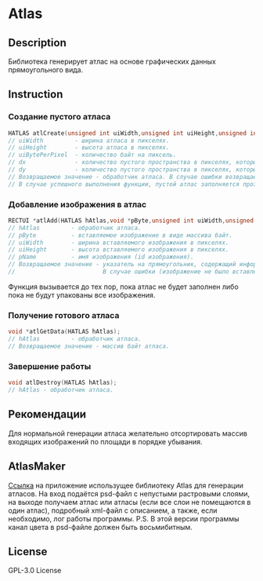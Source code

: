 # Atlas
## Description
Библиотека генерирует атлас на основе графических данных прямоугольного вида.
## Instruction
### Создание пустого атласа
```C
HATLAS atlCreate(unsigned int uiWidth,unsigned int uiHeight,unsigned int uiBytePerPixel,unsigned int dx,unsigned int dy);
// uiWidth         - ширина атласа в пикселях.
// uiHeight        - высота атласа в пикселях.
// uiBytePerPixel  - количество байт на пиксель.
// dx              - количество пустого пространства в пикселях, которым обрамляется вставляемое изображение вдоль оси абсцисс.
// dy              - количество пустого пространства в пикселях, которым обрамляется вставляемое изображение вдоль оси ординат.
// Возвращаемое значение - обработчик атласа. В случае ошибки возвращается 0.
// В случае успешного выполнения функции, пустой атлас заполняется прозрачным белым цветом.
```
### Добавление изображения в атлас
```C
RECTUI *atlAdd(HATLAS hAtlas,void *pByte,unsigned int uiWidth,unsigned int uiHeight,const char *pName);
// hAtlas         - обработчик атласа.
// pByte          - вставляемое изображение в виде массива байт.
// uiWidth        - ширина вставляемого изображения в пикселях.
// uiHeight       - высота вставляемого изображения в пикселях.
// pName          - имя изображения (id изображения).
// Возвращаемое значение - указатель на прямоугольник, содержащий информацию о местоположении и размере вставленного изображения.
//                         В случае ошибки (изображение не было вставлено), возвращает 0.
```
Функция вызывается до тех пор, пока атлас не будет заполнен либо пока не будут упакованы все изображения.
### Получение готового атласа
```C
void *atlGetData(HATLAS hAtlas);
// hAtlas         - обработчик атласа.
// Возвращаемое значение - массив байт атласа.
```
### Завершение работы
```C
void atlDestroy(HATLAS hAtlas);
// hAtlas - обработчик атласа.
```
## Рекомендации
Для нормальной генерации атласа желательно отсортировать массив входящих изображений по площади в порядке убывания.
## AtlasMaker
<a href="https://sourceforge.net/projects/atlasmaker/">Ссылка</a> на приложение использущее библиотеку Atlas для генерации атласов. На вход подаётся psd-файл с непустыми растровыми слоями, на выходе получаем атлас или атласы (если все слои не помещаются в один атлас), подробный xml-файл с описанием, а также, если необходимо, лог работы программы.
P.S. В этой версии программы канал цвета в psd-файле должен быть восьмибитным.

## License
GPL-3.0 License
